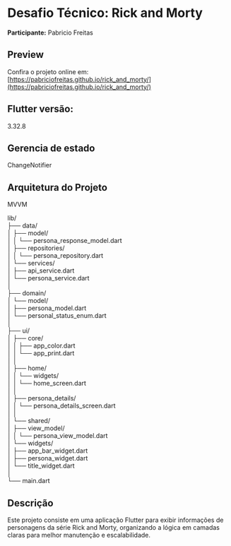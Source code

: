 # Desafio Técnico: Rick and Morty

**Participante:** Pabricio Freitas

## Preview

Confira o projeto online em:  
[https://pabriciofreitas.github.io/rick_and_morty/](https://pabriciofreitas.github.io/rick_and_morty/)


## Flutter versão:
3.32.8

## Gerencia de estado
ChangeNotifier

## Arquitetura do Projeto 
MVVM 

lib/<br>
├── data/<br>
│   ├── model/<br>
│   │   └── persona_response_model.dart<br>
│   ├── repositories/<br>
│   │   └── persona_repository.dart<br>
│   └── services/<br>
│       ├── api_service.dart<br>
│       └── persona_service.dart<br>
│<br>
├── domain/<br>
│   └── model/<br>
│       ├── persona_model.dart<br>
│       └── personal_status_enum.dart<br>
│<br>
├── ui/<br>
│   ├── core/<br>
│   │   ├── app_color.dart<br>
│   │   └── app_print.dart<br>
│   │<br>
│   ├── home/<br>
│   │   └── widgets/<br>
│   │       └── home_screen.dart<br>
│   │<br>
│   ├── persona_details/<br>
│   │   └── persona_details_screen.dart<br>
│   │<br>
│   └── shared/<br>
│       ├── view_model/<br>
│       │   └── persona_view_model.dart<br>
│       └── widgets/<br>
│           ├── app_bar_widget.dart<br>
│           ├── persona_widget.dart<br>
│           └── title_widget.dart<br>
│<br>
└── main.dart<br>

## Descrição

Este projeto consiste em uma aplicação Flutter para exibir informações de personagens da série Rick and Morty, organizando a lógica em camadas claras para melhor manutenção e escalabilidade.
